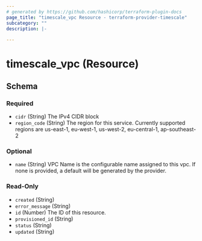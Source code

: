```yaml
---
# generated by https://github.com/hashicorp/terraform-plugin-docs
page_title: "timescale_vpc Resource - terraform-provider-timescale"
subcategory: ""
description: |-
  
---
```


# timescale_vpc (Resource)





<!-- schema generated by tfplugindocs -->
## Schema

### Required

- `cidr` (String) The IPv4 CIDR block
- `region_code` (String) The region for this service. Currently supported regions are us-east-1, eu-west-1, us-west-2, eu-central-1, ap-southeast-2

### Optional

- `name` (String) VPC Name is the configurable name assigned to this vpc. If none is provided, a default will be generated by the provider.

### Read-Only

- `created` (String)
- `error_message` (String)
- `id` (Number) The ID of this resource.
- `provisioned_id` (String)
- `status` (String)
- `updated` (String)


